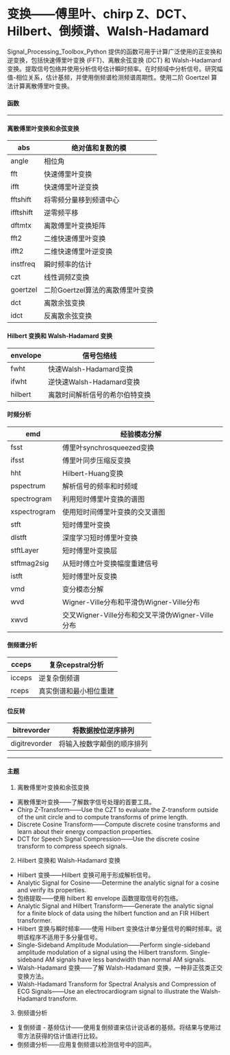 # 变换——傅里叶、chirp Z、DCT、Hilbert、倒频谱、Walsh-Hadamard
Signal_Processing_Toolbox_Python 提供的函数可用于计算广泛使用的正变换和逆变换，包括快速傅里叶变换 (FFT)、离散余弦变换 (DCT) 和 Walsh-Hadamard 变换。提取信号包络并使用分析信号估计瞬时频率。在时频域中分析信号。研究幅值-相位关系，估计基频，并使用倒频谱检测频谱周期性。使用二阶 Goertzel 算法计算离散傅里叶变换。
#### 函数
***
#### 离散傅里叶变换和余弦变换
abs | 绝对值和复数的模
---------- | -------------
angle | 相位角
fft | 快速傅里叶变换
ifft | 快速傅里叶逆变换
fftshift | 将零频分量移到频谱中心
ifftshift | 逆零频平移
dftmtx | 离散傅里叶变换矩阵
fft2 | 二维快速傅里叶变换
ifft2 | 二维快速傅里叶逆变换
instfreq | 瞬时频率的估计
czt | 线性调频Z变换
goertzel | 二阶Goertzel算法的离散傅里叶变换
dct | 离散余弦变换
idct | 反离散余弦变换
#### Hilbert 变换和 Walsh-Hadamard 变换  
envelope | 信号包络线
---------- | -------------
fwht | 快速Walsh-Hadamard变换
ifwht | 逆快速Walsh-Hadamard变换
hilbert | 离散时间解析信号的希尔伯特变换
#### 时频分析  
emd | 经验模态分解
---------- | -------------
fsst | 傅里叶synchrosqueezed变换
ifsst | 傅里叶同步压缩反变换
hht | Hilbert-Huang变换
pspectrum | 解析信号的频率和时频域
spectrogram | 利用短时傅里叶变换的谱图
xspectrogram | 使用短时间傅里叶变换的交叉谱图
stft | 短时傅里叶变换
dlstft | 深度学习短时傅里叶变换
stftLayer | 短时傅里叶变换层
stftmag2sig | 从短时傅立叶变换幅度重建信号
istft | 短时傅里叶反变换
vmd | 变分模态分解
wvd | Wigner-Ville分布和平滑伪Wigner-Ville分布
xwvd | 交叉Wigner-Ville分布和交叉平滑伪Wigner-Ville分布
#### 倒频谱分析  
cceps | 复杂cepstral分析
---------- | -------------
icceps | 逆复杂倒频谱
rceps | 真实倒谱和最小相位重建
#### 位反转  
bitrevorder | 将数据按位逆序排列
---------- | -------------
digitrevorder | 将输入按数字颠倒的顺序排列
***
#### 主题  
1. 离散傅里叶变换和余弦变换  
- 离散傅里叶变换——了解数字信号处理的首要工具。  
- Chirp Z-Transform——Use the CZT to evaluate the Z-transform outside of the unit circle and to compute transforms of prime length.  
- Discrete Cosine Transform——Compute discrete cosine transforms and learn about their energy compaction properties.  
- DCT for Speech Signal Compression——Use the discrete cosine transform to compress speech signals.  
2. Hilbert 变换和 Walsh-Hadamard 变换  
- Hilbert 变换——Hilbert 变换可用于形成解析信号。  
- Analytic Signal for Cosine——Determine the analytic signal for a cosine and verify its properties.  
- 包络提取——使用 hilbert 和 envelope 函数提取信号的包络。  
- Analytic Signal and Hilbert Transform——Generate the analytic signal for a finite block of data using the hilbert function and an FIR Hilbert transformer.  
- Hilbert 变换与瞬时频率——使用 Hilbert 变换估计单分量信号的瞬时频率。说明该程序不适用于多分量信号。  
- Single-Sideband Amplitude Modulation——Perform single-sideband amplitude modulation of a signal using the Hilbert transform. Single-sideband AM signals have less bandwidth than normal AM signals.  
- Walsh-Hadamard 变换——了解 Walsh-Hadamard 变换，一种非正弦类正交变换方法。  
- Walsh-Hadamard Transform for Spectral Analysis and Compression of ECG Signals——Use an electrocardiogram signal to illustrate the Walsh-Hadamard transform.  

3. 倒频谱分析
- 复倒频谱 - 基频估计——使用复倒频谱来估计说话者的基频。将结果与使用过零方法获得的估计值进行比较。  
- 倒频谱分析——应用复倒频谱以检测信号中的回声。  
